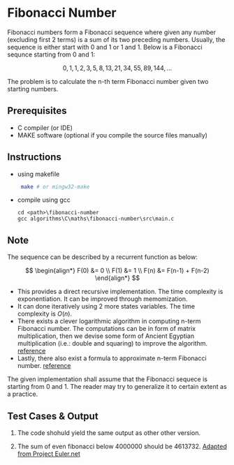 # Fibonacci Number
Fibonacci numbers form a Fibonacci sequence where given any number (excluding first 2 terms) is a sum of its two preceding numbers. Usually, the sequence is either start with 0 and 1 or 1 and 1. Below is a Fibonacci sequnce starting from 0 and 1:

$$
0, 1, 1, 2, 3, 5, 8, 13, 21, 34, 55, 89, 144, \dots
$$

The problem is to calculate the n-th term Fibonacci number given two starting numbers.

## Prerequisites
- C compiler (or IDE)
- MAKE software (optional if you compile the source files manually)


## Instructions
- using makefile
  ```bash
   make # or mingw32-make
  ```
- compile using gcc
  ```
  cd <path>\fibonacci-number
  gcc algorithms\C\maths\fibonacci-number\src\main.c
  ```
## Note
The sequence can be described by a recurrent function as below:

$$
\begin{align*}
  F(0) &= 0 \\
  F(1) &= 1 \\
  F(n) &= F(n-1) + F(n-2)
\end{align*}
$$

- This provides a direct recursive implementation. The time complexity is exponentiation. It can be improved through memomization.
- It can done iteratively using 2 more states variables. The time complexity is $O(n)$.
- There exists a clever logarithmic algorithm in computing n-term Fibonacci number. The computations can be in form of matrix multiplication, then we devise some form of Ancient Egyptian multiplication (i.e.: double and squaring) to improve the algorithm. [reference](https://rybczak.net/2015/11/01/calculation-of-fibonacci-numbers-in-logarithmic-number-of-steps/)
- Lastly, there also exist a formula to approximate n-term Fibonacci number. [reference](https://fabiandablander.com/r/Fibonacci.html)

The given implementation shall assume that the Fibonacci sequece is starting from 0 and 1. The reader may try to generalize it to certain extent as a practice.

## Test Cases & Output
1. The code shohuld yield the same output as other other version.

2. The sum of even fibonacci below 4000000 should be 4613732. [Adapted from Project Euler.net](https://projecteuler.net/problem=2)
